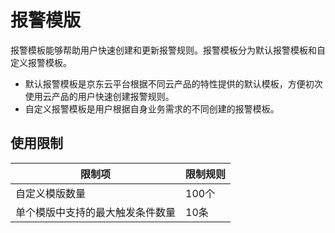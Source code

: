 # 报警模版

报警模板能够帮助用户快速创建和更新报警规则。报警模板分为默认报警模板和自定义报警模板。

- 默认报警模板是京东云平台根据不同云产品的特性提供的默认模板，方便初次使用云产品的用户快速创建报警规则。
- 自定义报警模板是用户根据自身业务需求的不同创建的报警模板。



## 使用限制

| 限制项                           | 限制规则 |
| -------------------------------- | -------- |
| 自定义模版数量                   | 100个    |
| 单个模版中支持的最大触发条件数量 | 10条     |

